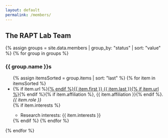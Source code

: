 ```yaml
---
layout: default
permalink: /members/
---
```


## The RAPT Lab Team

{% assign groups = site.data.members | group_by: "status" | sort: "value" %}
{% for group in groups %}
<h3>{{ group.name }}s</h3><ul>
{% assign itemsSorted = group.items | sort: "last" %}
    {% for item in itemsSorted %}<li>{% if item.url %}<a href="{{ item.url }}" target="_blank">{% endif %}{{ item.first }} {{ item.last }}{% if item.url %}</a>{% endif %}{% if item.affiliation %}, {{ item.affiliation }}{% endif %}. <em>{{ item.role }}</em></li>
        {% if item.interests %}
            <ul><li>Research interests: {{ item.interests }}</li></ul>
        {% endif %}
    {% endfor %}
    </ul>
{% endfor %}